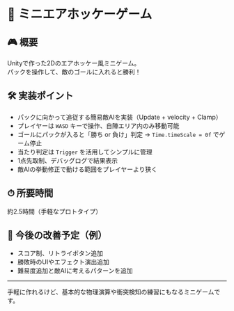 # 🥏 ミニエアホッケーゲーム

## 🎮 概要
Unityで作った2Dのエアホッケー風ミニゲーム。  
パックを操作して、敵のゴールに入れると勝利！

## 🛠 実装ポイント

- パックに向かって追従する簡易敵AIを実装（Update + velocity + Clamp）
- プレイヤーは `WASD` キーで操作、自陣エリア内のみ移動可能
- ゴールにパックが入ると「勝ち or 負け」判定 → `Time.timeScale = 0f` でゲーム停止
- 当たり判定は `Trigger` を活用してシンプルに管理
- 1点先取制、デバッグログで結果表示
- 敵AIの挙動修正で動ける範囲をプレイヤーより狭く

## ⏱ 所要時間
約2.5時間（手軽なプロトタイプ）

## 🔧 今後の改善予定（例）
- スコア制、リトライボタン追加
- 勝敗時のUIやエフェクト演出追加
- 難易度追加と敵AIに考えるパターンを追加

---

手軽に作れるけど、基本的な物理演算や衝突検知の練習にもなるミニゲームです。
